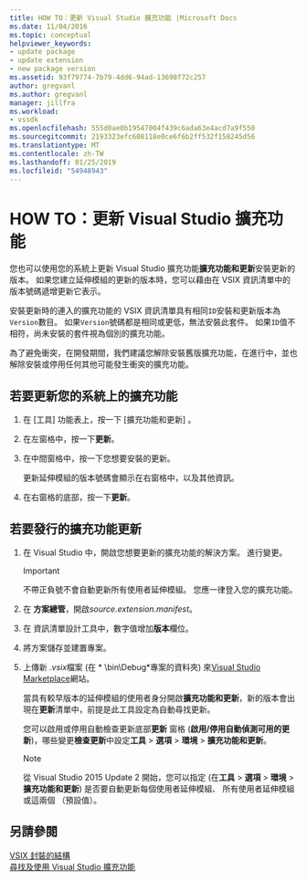 ```yaml
---
title: HOW TO：更新 Visual Studio 擴充功能 |Microsoft Docs
ms.date: 11/04/2016
ms.topic: conceptual
helpviewer_keywords:
- update package
- update extension
- new package version
ms.assetid: 93f79774-7b79-4dd6-94ad-13698f72c257
author: gregvanl
ms.author: gregvanl
manager: jillfra
ms.workload:
- vssdk
ms.openlocfilehash: 555d0ae0b19547004f439c6ada63e4acd7a9f550
ms.sourcegitcommit: 2193323efc608118e0ce6f6b2ff532f158245d56
ms.translationtype: MT
ms.contentlocale: zh-TW
ms.lasthandoff: 01/25/2019
ms.locfileid: "54948943"
---
```

# <a name="how-to-update-a-visual-studio-extension"></a>HOW TO：更新 Visual Studio 擴充功能
您也可以使用您的系統上更新 Visual Studio 擴充功能**擴充功能和更新**安裝更新的版本。 如果您建立延伸模組的更新的版本時，您可以藉由在 VSIX 資訊清單中的版本號碼遞增更新它表示。  
  
 安裝更新時的連入的擴充功能的 VSIX 資訊清單具有相同`ID`安裝和更新版本為`Version`數目。 如果`Version`號碼都是相同或更低，無法安裝此套件。 如果`ID`值不相符，尚未安裝的套件視為個別的擴充功能。  
  
 為了避免衝突，在開發期間，我們建議您解除安裝舊版擴充功能，在進行中，並也解除安裝或停用任何其他可能發生衝突的擴充功能。  
  
## <a name="to-update-an-extension-on-your-system"></a>若要更新您的系統上的擴充功能  
  
1.  在 [工具]  功能表上，按一下 [擴充功能和更新] 。  
  
2.  在左窗格中，按一下**更新**。  
  
3.  在中間窗格中，按一下您想要安裝的更新。  
  
     更新延伸模組的版本號碼會顯示在右窗格中，以及其他資訊。  
  
4.  在右窗格的底部，按一下**更新**。  
  
## <a name="to-publish-an-update-of-an-extension"></a>若要發行的擴充功能更新  
  
1.  在 Visual Studio 中，開啟您想要更新的擴充功能的解決方案。 進行變更。  
  
    > [!IMPORTANT]
    >  不帶正負號不會自動更新所有使用者延伸模組。 您應一律登入您的擴充功能。  
  
2.  在 **方案總管**，開啟*source.extension.manifest*。  
  
3.  在 資訊清單設計工具中，數字值增加**版本**欄位。  
  
4.  將方案儲存並建置專案。  
  
5.  上傳新 *.vsix*檔案 (在 * \bin\Debug\*專案的資料夾) 來[Visual Studio Marketplace](https://marketplace.visualstudio.com/vs)網站。  
  
     當具有較早版本的延伸模組的使用者身分開啟**擴充功能和更新**，新的版本會出現在**更新**清單中，前提是此工具設定為自動尋找更新。  
  
     您可以啟用或停用自動檢查更新底部**更新** 窗格 (**啟用/停用自動偵測可用的更新**)，哪些變更**檢查更新**中設定**工具** > **選項** > **環境** >  **擴充功能和更新**。  
  
    > [!NOTE]
    >  從 Visual Studio 2015 Update 2 開始，您可以指定 (在**工具** > **選項** > **環境** >  **擴充功能和更新**) 是否要自動更新每個使用者延伸模組、 所有使用者延伸模組或這兩個 （預設值）。  
  
## <a name="see-also"></a>另請參閱  
 [VSIX 封裝的結構](../extensibility/anatomy-of-a-vsix-package.md)   
 [尋找及使用 Visual Studio 擴充功能](../ide/finding-and-using-visual-studio-extensions.md)